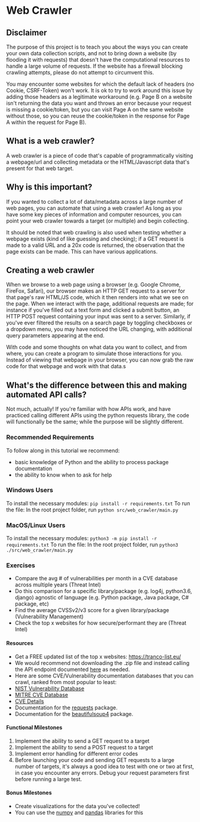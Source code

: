 # Web Crawler

## Disclaimer

The purpose of this project is to teach you about the ways you can create your own data collection scripts, and not to bring down a website (by flooding it with requests) that doesn't have the computational resources to handle a large volume of requests. If the website has a firewall blocking crawling attempts, please do not attempt to circumvent this. 

You may encounter some websites for which the default lack of headers (no Cookie, CSRF-Token) won't work. It is ok to try to work around this issue by adding those headers as a legitimate workaround (e.g. Page B on a website isn't returning the data you want and throws an error because your request is missing a cookie/token, but you can visit Page A on the same website without those, so you can reuse the cookie/token in the response for Page A within the request for Page B).

## What is a web crawler?

A web crawler is a piece of code that's capable of programmatically visiting a webpage/url and collecting metadata or the HTML/Javascript data that's present for that web target.

## Why is this important?

If you wanted to collect a lot of data/metadata across a large number of web pages, you can automate that using a web crawler! As long as you have some key pieces of information and computer resources, you can point your web crawler towards a target (or multiple) and begin collecting. 

It should be noted that web crawling is also used when testing whether a webpage exists (kind of like guessing and checking); if a GET request is made to a valid URL and a 20x code is returned, the observation that the page exists can be made. This can have various applications.

## Creating a web crawler

When we browse to a web page using a browser (e.g. Google Chrome, FireFox, Safari), our browser makes an HTTP GET request to a server for that page's raw HTML/JS code, which it then renders into what we see on the page. 
When we interact with the page, additional requests are made; for instance if you've filled out a text form and clicked a submit button, an HTTP POST request containing your input was sent to a server. Similarly, if you've ever filtered the results on a search page by toggling checkboxes or a dropdown menu, you may have noticed the URL changing, with additional query parameters appearing at the end.

With code and some thoughts on what data you want to collect, and from where, you can create a program to simulate those interactions for you. Instead of viewing that webpage in your browser, you can now grab the raw code for that webpage and work with that data.s

## What's the difference between this and making automated API calls?

Not much, actually! If you're familiar with how APIs work, and have practiced calling different APIs using the python requests library, the code will functionally be the same; while the purpose will be slightly different.

### Recommended Requirements

To follow along in this tutorial we recommend:

- basic knowledge of Python and the ability to process package documentation
- the ability to know when to ask for help

### Windows Users

To install the necessary modules:
`pip install -r requirements.txt`
To run the file:
In the root project folder, run `python src/web_crawler/main.py`

### MacOS/Linux Users

To install the necessary modules:
`python3 -m pip install -r requirements.txt`
To run the file:
In the root project folder, run `python3 ./src/web_crawler/main.py`

### Exercises

 - Compare the avg # of vulnerabilities per month in a CVE database across multiple years (Threat Intel)
  - Do this comparison for a specific library/package (e.g. log4j, python3.6, django) agnostic of language (e.g. Python package, Java package, C# package, etc)
 - Find the average CVSSv2/v3 score for a given library/package (Vulnerability Management)
 - Check the top x websites for how secure/performant they are (Threat Intel)

#### Resources
 - Get a FREE updated list of the top x websites: https://tranco-list.eu/
  - We would recommend not downloading the .zip file and instead calling the API endpoint documented [here](https://tranco-list.eu/api_documentation) as needed.
 - Here are some CVE/Vulnerability documentation databases that you can crawl, ranked from most popular to least:
  - [NIST Vulnerability Database](https://nvd.nist.gov/vuln/search)
  - [MITRE CVE Database](https://cve.mitre.org/)
  - [CVE Details](https://www.cvedetails.com/)
 - Documentation for the [requests](https://pypi.org/project/requests/) package.
 - Documentation for the [beautifulsoup4](https://www.crummy.com/software/BeautifulSoup/bs4/doc/) package.

#### Functional Milestones
1. Implement the ability to send a GET request to a target
1. Implement the ability to send a POST request to a target
1. Implement error handling for different error codes
 1. Before launching your code and sending GET requests to a large number of targets, it's always a good idea to test with one or two at first, in case you encounter any errors. Debug your request parameters first before running a large test.

#### Bonus Milestones
 - Create visualizations for the data you've collected!
  - You can use the [numpy](https://numpy.org/doc/stable/user/absolute_beginners.html) and [pandas](https://pandas.pydata.org/docs/getting_started/index.html#getting-started) libraries for this
